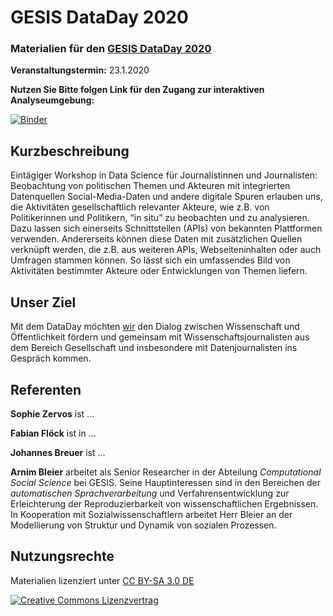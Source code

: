 # GESIS DataDay 2020
### Materialien für den [GESIS DataDay 2020](https://www.gesis.org/angebot/veranstaltungen/gesis-tagungen/dataday2020)

**Veranstaltungstermin:** 23.1.2020

**Nutzen Sie Bitte folgen Link für den Zugang zur interaktiven Analyseumgebung:**

[![Binder](https://notebooks.gesis.org/binder/badge.svg)](https://notebooks.gesis.org/binder/v2/gh/gesiscss/gesis_dataday_20/master?urlpath=lab)

## Kurzbeschreibung

Eintägiger Workshop in Data Science für Journalistinnen und Journalisten: Beobachtung von politischen Themen und Akteuren mit integrierten Datenquellen Social-Media-Daten und andere digitale Spuren erlauben uns, die Aktivitäten gesellschaftlich relevanter Akteure, wie z.B. von Politikerinnen und Politikern, “in situ” zu beobachten und zu analysieren. Dazu lassen sich einerseits Schnittstellen (APIs) von bekannten Plattformen verwenden. Andererseits können diese Daten mit zusätzlichen Quellen verknüpft werden, die z.B. aus weiteren APIs, Webseiteninhalten oder auch Umfragen stammen können. So lässt sich ein umfassendes Bild von Aktivitäten bestimmter Akteure oder Entwicklungen von Themen liefern.

## Unser Ziel
Mit dem DataDay möchten [wir](https://www.gesis.org/) den Dialog zwischen Wissenschaft und Öffentlichkeit fördern und gemeinsam mit Wissenschaftsjournalisten aus dem Bereich Gesellschaft und insbesondere mit Datenjournalisten ins Gespräch kommen.

## Referenten

**Sophie Zervos** ist  ...

**Fabian Flöck** ist in ...

**Johannes Breuer** ist  ...

**Arnim Bleier** arbeitet als Senior Researcher in der Abteilung *Computational Social Science* bei GESIS. Seine Hauptinteressen sind in den Bereichen der *automatischen Sprachverarbeitung* und Verfahrensentwicklung zur Erleichterung der Reproduzierbarkeit von wissenschaftlichen Ergebnissen. In Kooperation mit Sozialwissenschaftlern arbeitet Herr Bleier an der Modellierung von Struktur und Dynamik von sozialen Prozessen.


## Nutzungsrechte

Materialien lizenziert unter [CC BY-SA 3.0 DE](http://creativecommons.org/licenses/by-sa/3.0/de/)

[![Creative Commons Lizenzvertrag](https://i.creativecommons.org/l/by-sa/3.0/de/88x31.png)](http://creativecommons.org/licenses/by-sa/3.0/de/)


